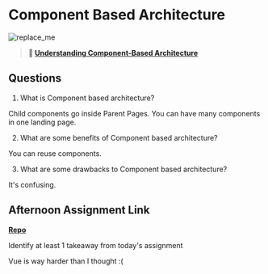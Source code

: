 # Component Based Architecture

![replace_me](https://codeworks.blob.core.windows.net/public/assets/img/illustrations/placeholder.svg)

> **📖 [Understanding Component-Based Architecture](https://codeworksacademy.com/fs-student-guide/resources/wk6/01-Component-Based-Architecture)**

## Questions

1. What is Component based architecture?

Child components go inside Parent Pages. You can have many components in one landing page.

2. What are some benefits of Component based architecture?

You can reuse components. 

3. What are some drawbacks to Component based architecture?

It's confusing. 

## Afternoon Assignment Link

**[Repo](https://github.com/rachel-gamble/vue-playground)**

Identify at least 1 takeaway from today's assignment

Vue is way harder than I thought :(
